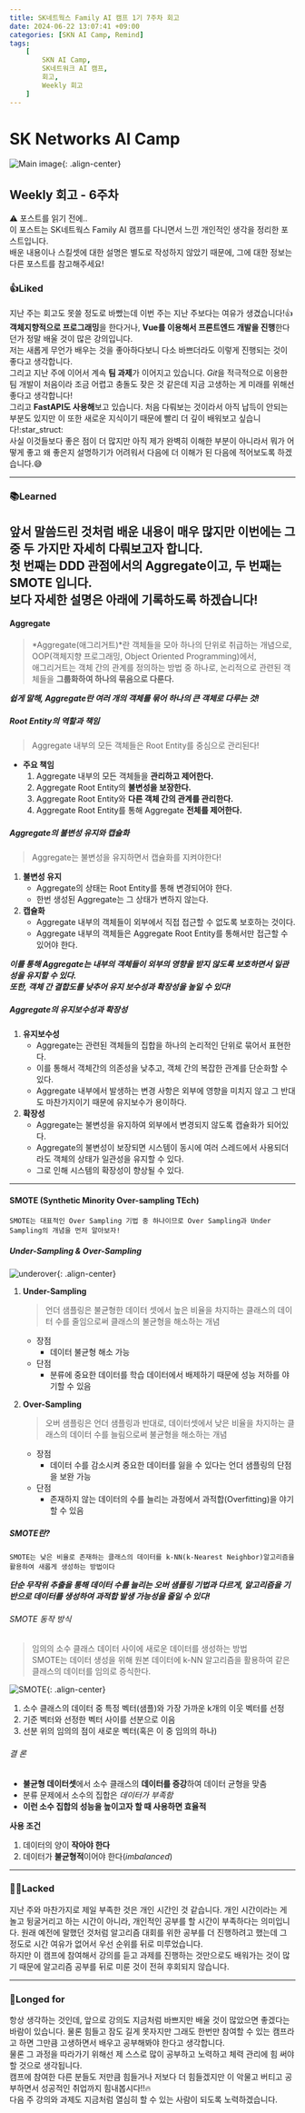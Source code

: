```yaml
---
title: SK네트웍스 Family AI 캠프 1기 7주차 회고
date: 2024-06-22 13:07:41 +09:00
categories: [SKN AI Camp, Remind]
tags: 
    [
        SKN AI Camp,
        SK네트워크 AI 캠프,
        회고,
        Weekly 회고
    ]
---
```


# SK Networks AI Camp
![Main image](https://github.com/Jh-jaehyuk/Jh-jaehyuk.github.io/assets/126551524/7ea63fc3-95f0-44d5-a0f0-cf431cae34f1){: .align-center}  

## Weekly 회고 - 6주차  
  
:warning: 포스트를 읽기 전에..  
이 포스트는 SK네트웍스 Family AI 캠프를 다니면서 느낀 개인적인 생각을 정리한 포스트입니다.  
배운 내용이나 스킬셋에 대한 설명은 별도로 작성하지 않았기 때문에, 그에 대한 정보는 다른 포스트를 참고해주세요!
  
  
### :thumbsup:Liked
지난 주는 회고도 못쓸 정도로 바빴는데 이번 주는 지난 주보다는 여유가 생겼습니다!:+1:  
**객체지향적으로 프로그래밍**을 한다거나, **Vue를 이용해서 프론트엔드 개발을 진행**한다던가 정말 배울 것이 많은 강의입니다.  
저는 새롭게 무언가 배우는 것을 좋아하다보니 다소 바쁘더라도 이렇게 진행되는 것이 좋다고 생각합니다.  
그리고 지난 주에 이어서 계속 **팀 과제**가 이어지고 있습니다. 
*Git*을 적극적으로 이용한 팀 개발이 처음이라 조금 어렵고 충돌도 잦은 것 같은데 지금 고생하는 게 미래를 위해선 좋다고 생각합니다!  
그리고 **FastAPI도 사용해**보고 있습니다. 처음 다뤄보는 것이라서 아직 납득이 안되는 부분도 있지만 이 또한 새로운 지식이기 때문에
빨리 더 깊이 배워보고 싶습니다!:star_struct:  
사실 이것들보다 좋은 점이 더 많지만 아직 제가 완벽히 이해한 부분이 아니라서 뭐가 어떻게 좋고 왜 좋은지 설명하기가 어려워서
다음에 더 이해가 된 다음에 적어보도록 하겠습니다.:sweat_smile:
  
---
  
### :books:Learned
앞서 말씀드린 것처럼 배운 내용이 매우 많지만 이번에는 그 중 두 가지만 자세히 다뤄보고자 합니다.  
첫 번째는 **DDD 관점에서의 Aggregate**이고, 두 번째는 **SMOTE** 입니다.  
보다 자세한 설명은 아래에 기록하도록 하겠습니다!  
---
#### Aggregate
> *Aggregate(애그리거트)*란 객체들을 모아 하나의 단위로 취급하는 개념으로,  
> OOP(객체지향 프로그래밍, Object Oriented Programming)에서,  
> 애그리거트는 객체 간의 관계를 정의하는 방법 중 하나로, 논리적으로 관련된 객체들을 **그룹화하여 하나의 묶음으로 다룬다.**

***쉽게 말해, Aggregate란 여러 개의 객체를 묶어 하나의 큰 객체로 다루는 것!***

##### Root Entity의 역할과 책임
> Aggregate 내부의 모든 객체들은 Root Entity를 중심으로 관리된다!
* **주요 책임**
  1. Aggregate 내부의 모든 객체들을 **관리하고 제어한다.**
  2. Aggregate Root Entity의 **불변성을 보장한다.**
  3. Aggregate Root Entity와 **다른 객체 간의 관계를 관리한다.**
  4. Aggregate Root Entity를 통해 Aggregate **전체를 제어한다.**

##### Aggregate의 불변성 유지와 캡슐화
> Aggregate는 불변성을 유지하면서 캡슐화를 지켜야한다!
1. **불변성 유지**
    * Aggregate의 상태는 Root Entity를 통해 변경되어야 한다.  
    * 한번 생성된 Aggregate는 그 상태가 변하지 않는다.  
2. **캡슐화**
    * Aggregate 내부의 객체들이 외부에서 직접 접근할 수 없도록 보호하는 것이다.
    * Aggregate 내부의 객체들은 Aggregate Root Entity를 통해서만 접근할 수 있어야 한다.
  
***이를 통해 Aggregate는 내부의 객체들이 외부의 영향을 받지 않도록 보호하면서 일관성을 유지할 수 있다.***  
***또한, 객체 간 결합도를 낮추어 유지 보수성과 확장성을 높일 수 있다!***

##### Aggregate의 유지보수성과 확장성
1. **유지보수성**
   * Aggregate는 관련된 객체들의 집합을 하나의 논리적인 단위로 묶어서 표현한다.
   * 이를 통해서 객체간의 의존성을 낮추고, 객체 간의 복잡한 관계를 단순화할 수 있다.
   * Aggregate 내부에서 발생하는 변경 사항은 외부에 영향을 미치지 않고 그 반대도 마찬가지이기 때문에 유지보수가 용이하다.
2. **확장성**
   * Aggregate는 불변성을 유지하여 외부에서 변경되지 않도록 캡슐화가 되어있다.
   * Aggregate의 불변성이 보장되면 시스템이 동시에 여러 스레드에서 사용되더라도 객체의 상태가 일관성을 유지할 수 있다.
   * 그로 인해 시스템의 확장성이 향상될 수 있다.

---
#### SMOTE (Synthetic Minority Over-sampling TEch)
```commandline
SMOTE는 대표적인 Over Sampling 기법 중 하나이므로 Over Sampling과 Under Sampling의 개념을 먼저 알아보자!
```
##### Under-Sampling & Over-Sampling
![underover](https://github.com/Jh-jaehyuk/Jh-jaehyuk.github.io/assets/126551524/12de3216-96bf-43d1-aa52-9c0ebea27a32){: .align-center}  

1. **Under-Sampling**
   > 언더 샘플링은 불균형한 데이터 셋에서 높은 비율을 차지하는 클래스의 데이터 수를 줄임으로써 클래스의 불균형을 해소하는 개념
    * 장점
      * 데이터 불균형 해소 가능
    * 단점
      * 분류에 중요한 데이터를 학습 데이터에서 배제하기 때문에 성능 저하를 야기할 수 있음

2. **Over-Sampling**
    > 오버 샘플링은 언더 샘플링과 반대로, 데이터셋에서 낮은 비율을 차지하는 클래스의 데이터 수를 늘림으로써 불균형을 해소하는 개념
   * 장점
     * 데이터 수를 감소시켜 중요한 데이터를 잃을 수 있다는 언더 샘플링의 단점을 보완 가능
   * 단점
     * 존재하지 않는 데이터의 수를 늘리는 과정에서 과적합(Overfitting)을 야기할 수 있음

##### SMOTE란?
```commandline
SMOTE는 낮은 비율로 존재하는 클래스의 데이터를 k-NN(k-Nearest Neighbor)알고리즘을 활용하여 새롭게 생성하는 방법이다
```
***단순 무작위 추출을 통해 데이터 수를 늘리는 오버 샘플링 기법과 다르게, 알고리즘을 기반으로 데이터를 생성하여 과적합 발생 가능성을 줄일 수 있다!***  

###### SMOTE 동작 방식
> 임의의 소수 클래스 데이터 사이에 새로운 데이터를 생성하는 방법  
> SMOTE는 데이터 생성을 위해 원본 데이터에 k-NN 알고리즘을 활용하여 같은 클래스의 데이터를 임의로 증식한다.

![SMOTE](https://github.com/Jh-jaehyuk/Jh-jaehyuk.github.io/assets/126551524/c27fb184-4526-4130-baca-74ba98090ea1){: .align-center}  
1. 소수 클래스의 데이터 중 특정 벡터(샘플)와 가장 가까운 k개의 이웃 벡터를 선정
2. 기준 벡터와 선정한 벡터 사이를 선분으로 이음
3. 선분 위의 임의의 점이 새로운 벡터(혹은 이 중 임의의 하나)

###### 결 론
* **불균형 데이터셋**에서 소수 클래스의 **데이터를 증강**하여 데이터 균형을 맞춤
* 분류 문제에서 소수의 집합은 *데이터가 부족함*
* **이런 소수 집합의 성능을 높이고자 할 때 사용하면 효율적**

**사용 조건**
1. 데이터의 양이 **작아야 한다**
2. 데이터가 **불균형적**이어야 한다(*imbalanced*)

---
  
### :face_with_spiral_eyes:Lacked
지난 주와 마찬가지로 제일 부족한 것은 개인 시간인 것 같습니다. 개인 시간이라는 게 놀고 뒹굴거리고 하는 시간이 아니라,
개인적인 공부를 할 시간이 부족하다는 의미입니다. 원래 예전에 말했던 것처럼 알고리즘 대회를 위한 공부를 더 진행하려고 했는데 그 정도로 시간 여유가 없어서
우선 순위를 뒤로 미루었습니다.  
하지만 이 캠프에 참여해서 강의를 듣고 과제를 진행하는 것만으로도 배워가는 것이 많기 때문에 알고리즘 공부를 뒤로 미룬 것이 전혀 후회되지 않습니다.  
  
---

### :thought_balloon:Longed for
항상 생각하는 것인데, 앞으로 강의도 지금처럼 바쁘지만 배울 것이 많았으면 좋겠다는 바람이 있습니다. 물론 힘들고 잠도 길게 못자지만 그래도 한번만 참여할 수 있는 캠프라고 하면 
그만큼 고생하면서 배우고 공부해봐야 한다고 생각합니다.  
물론 그 과정을 따라가기 위해선 제 스스로 많이 공부하고 노력하고 체력 관리에 힘 써야할 것으로 생각됩니다.  
캠프에 참여한 다른 분들도 저만큼 힘들거나 저보다 더 힘들겠지만 이 악물고 버티고 공부하면서 성공적인 취업까지 힘내봅시다!!:fire:  
다음 주 강의와 과제도 지금처럼 열심히 할 수 있는 사람이 되도록 노력하겠습니다.
